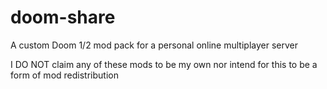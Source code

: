 # doom-share
A custom Doom 1/2 mod pack for a personal online multiplayer server

I DO NOT claim any of these mods to be my own nor intend for this to be a form of mod redistribution
